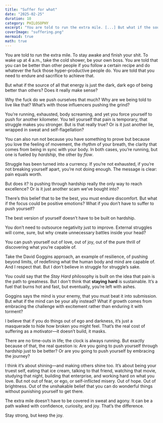 ```yaml
---
title: "Suffer for what"
date: "2025-02-25"
duration: 10
category: PHILOSOPHY
excerpt: "You are told to run the extra mile. [...] But what if the source of all that energy is just the dark, dark ego of being better than others? Does it really make sense?"
coverImage: "suffering.png"
mermaid: true
math: true
---
```

You are told to run the extra mile. To stay awake and finish your shit. To wake up at 4 a.m., take the cold shower, be your own boss. You are told that you can be better than other people if you follow a certain recipe and do whatever the fuck those hyper-productive people do. You are told that you need to endure and sacrifice to achieve that.

But what if the source of all that energy is just the dark, dark ego of being better than others? Does it really make sense?

Why the fuck do we push ourselves that much? Why are we being told to live like that? What’s with those influencers pushing the grind?

You’re running, exhausted, body screaming, and yet you force yourself to push for another kilometer. You tell yourself that pain is temporary, that struggle makes you stronger. But is that really true? Or is it just another lie, wrapped in sweat and self-flagellation?

You can also run not because you have something to prove but because you love the feeling of movement, the rhythm of your breath, the clarity that comes from being in sync with your body. In both cases, you’re running, but one is fueled by *hardship*, the other by *flow*.

Struggle has been turned into a currency. If you’re not exhausted, if you’re not breaking yourself apart, you’re not doing enough. The message is clear: pain equals worth.

But does it? Is pushing through hardship really the only way to reach excellence? Or is it just another scam we’ve bought into?

There’s this belief that to be the best, you must endure discomfort. But what if the focus could be positive emotions? What if you don’t have to suffer to push yourself?

The best version of yourself doesn’t have to be built on hardship.

You don’t need to outsource negativity just to improve. External struggles will come, sure, but why create unnecessary battles inside your head?

You can push yourself out of love, out of joy, out of the pure thrill of discovering what you’re capable of.

Take the David Goggins approach, an example of resilience, of pushing beyond limits, of redefining what the human body and mind are capable of. And I respect that. But I don’t believe in struggle for struggle’s sake.

You could say that the *Stay Hard* philosophy is built on the idea that pain is the path to greatness. But I don't think that **staying hard** is sustainable. It’s a fuel that burns hot and fast, but eventually, you’re left with ashes.

Goggins says the mind is your enemy, that you must beat it into submission. But what if the mind can be your ally instead? What if growth comes from embracing the challenge with excitement rather than enduring it with torment?

I believe that if you do things out of ego and darkness, it’s just a masquerade to hide how broken you might feel. That’s the real cost of suffering as a motivator—it doesn’t build, it masks.

There are no time-outs in life; the clock is always running. But exactly because of that, the real question is: Are you going to push yourself through hardship just to be better? Or are you going to push yourself by embracing the journey?

I think it’s about shining—and making others shine too. It’s about being your truest self, eating that ice cream, talking to that friend, watching that movie, studying that night, building that enterprise, and working hard on what you love. But not out of fear, or ego, or self-inflicted misery. Out of hope. Out of brightness. Out of the unshakable belief that you can do wonderful things without punishing yourself to get there.

The extra mile doesn’t have to be covered in sweat and agony. It can be a path walked with confidence, curiosity, and joy. That’s the difference.

Stay strong, but keep the joy.